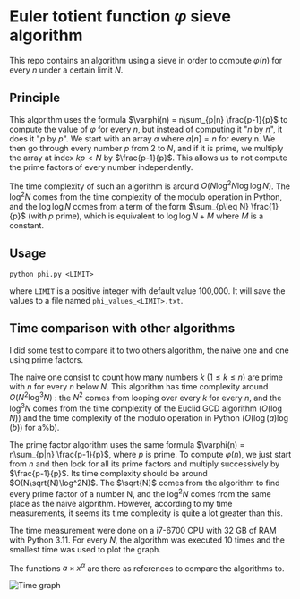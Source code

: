 # Euler totient function $\varphi$ sieve algorithm

This repo contains an algorithm using a sieve in order to compute $\varphi(n)$ for every $n$ under a certain limit $N$.

## Principle

This algorithm uses the formula $\varphi(n) = n\sum_{p|n} \frac{p-1}{p}$ to compute the value of $\varphi$ for every $n$, but instead of computing it "$n$ by $n$", it does it "$p$ by $p$". We start with an array $a$ where $a[n] = n$ for every n. We then go through every number $p$ from 2 to $N$, and if it is prime, we multiply the array at index $kp < N$ by $\frac{p-1}{p}$. This allows us to not compute the prime factors of every number independently.

The time complexity of such an algorithm is around $O(N\log^2N\log\log N)$. The $\log^2N$ comes from the time complexity of the modulo operation in Python, and the $\log\log N$ comes from a term of the form $\sum_{p\leq N} \frac{1}{p}$ (with $p$ prime), which is equivalent to $\log\log N + M$ where $M$ is a constant.

## Usage
```python phi.py <LIMIT>```

where `LIMIT` is a positive integer with default value 100,000. It will save the values to a file named `phi_values_<LIMIT>.txt`.


## Time comparison with other algorithms

I did some test to compare it to two others algorithm, the naive one and one using prime factors.

The naive one consist to count how many numbers $k$ ($1 \leq k \leq n$) are prime with $n$ for every $n$ below $N$. This algorithm has time complexity around $O(N^2\log^3N)$ : the $N^2$ comes from looping over every $k$ for every $n$, and the $\log^3N$ comes from the time complexity of the Euclid GCD algorithm ($O(\log N)$) and the time complexity of the modulo operation in Python ($O(\log(a)\log(b))$ for a%b).

The prime factor algorithm uses the same formula $\varphi(n) = n\sum_{p|n} \frac{p-1}{p}$, where $p$ is prime. To compute $\varphi(n)$, we just start from $n$ and then look for all its prime factors and multiply successively by $\frac{p-1}{p}$. Its time complexity should be around $O(N\sqrt{N}\log^2N)$. The $\sqrt{N}$ comes from the algorithm to find every prime factor of a number N, and the $\log^2N$ comes from the same place as the naive algorithm. However, according to my time measurements, it seems its time complexity is quite a lot greater than this.

The time measurement were done on a i7-6700 CPU with 32 GB of RAM with Python 3.11. For every $N$, the algorithm was executed 10 times and the smallest time was used to plot the graph.

The functions $a \times x^\alpha$ are there as references to compare the algorithms to.

![Time graph](average.png)
